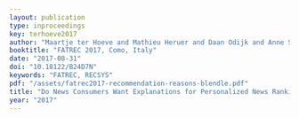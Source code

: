 ```yaml
---
layout: publication
type: inproceedings
key: terhoeve2017
author: "Maartje ter Hoeve and Mathieu Heruer and Daan Odijk and Anne Schuth and Martijn Spitters and Ron Mulder and Nick van der Wildt and Maarten de Rijke"
booktitle: "FATREC 2017, Como, Italy"
date: "2017-08-31"
doi: "10.18122/B24D7N"
keywords: "FATREC, RECSYS"
pdf: "/assets/fatrec2017-recommendation-reasons-blendle.pdf"
title: "Do News Consumers Want Explanations for Personalized News Rankings?"
year: "2017"
---
```

